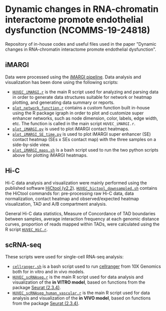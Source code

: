 # Dynamic changes in RNA-chromatin interactome promote endothelial dysfunction (NCOMMS-19-24818)

Repository of in-house codes and useful files used in the paper "Dynamic changes in RNA-chromatin interactome promote endothelial dysfunction".

## iMARGI

Data were processed using the [iMARGI pipeline](https://sysbio.ucsd.edu/imargi_pipeline/). Data analysis and visualization has been done using the following scripts:

- [``HUVEC_iMARGI.r``](./iMARGI_scripts/HUVEC_iMARGI.r) is the main R script used for analyzing and parsing data in order to generate data structures suitable for network or heatmap plotting, and generating data summary or reports.
- [``plot_network_function.r``](./iMARGI_scripts/plot_network_function.r) contains a custom function built in-house using the R package igraph in order to plot and customize super enhancer networks, such as node dimension, color, labels, edge width, etc. The function is called in the main script ``HUVEC_iMARGI.r``.
- [``plot_iMARGI.py``](./iMARGI_scripts/plot_iMARGI.py) is used to plot iMARGI contact heatmaps.
- [``plot_iMARGI_SE_time.py``](./iMARGI_scripts/plot_iMARGI_SE_time.py) is used to plot iMARGI super enhancer (SE) contact heatmap (SEs x SEs contact map) with the three samples on a side-by-side view.
- [``plot_iMARGI_maps.sh``](./iMARGI_scripts/plot_iMARGI_maps.sh) is a bash script used to run the two python scripts above for plotting iMARGI heatmaps.


## Hi-C

Hi-C data analysis and visualization were mainly performed using the published software [HiCtool (v2.2)](https://github.com/Zhong-Lab-UCSD/HiCtool). [``HUVEC_hictool_downsampled.sh``](./hic_scripts/HUVEC_hictool_downsampled.sh) contains the HiCtool commands for: pre-processing raw Hi-C data, data normalization, contact heatmap and observed/expected heatmap visualization, TAD and A/B compartment analysis.

General Hi-C data statistics, Measure of Concordance of TAD boundaries between samples, average interaction frequency at each genomic distance curves, proportion of reads mapped within TADs, were calculated using the R script [``HUVEC_HiC.r``](./hic_scripts/HUVEC_HiC.r).


## scRNA-seq

These scripts were used for single-cell RNA-seq analysis:

- [``cellranger.sh``](./scRNAseq_scripts/cellranger.sh) is a bash script used to run [cellranger](https://support.10xgenomics.com/single-cell-gene-expression/software/pipelines/latest/using/count) from 10X Genomics both for in vitro and in vivo models.
- [``HUVEC_scRNAseq.r``](./scRNAseq_scripts/HUVEC_scRNAseq.r) is the main R script used for data analysis and visualization of the **in VITRO model**, based on functions from the package [Seurat (2.3.4)](https://satijalab.org/seurat/).
- [``HUVEC_scRNAseq_human_vascular.r``](./scRNAseq_scripts/HUVEC_scRNAseq_human_vascular.r) is the main R script used for data analysis and visualization of the **in VIVO model**, based on functions from the package [Seurat (2.3.4)](https://satijalab.org/seurat/).
